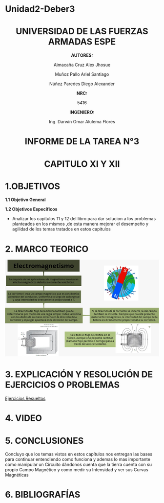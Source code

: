# Unidad2-Deber3

<div align="center">

# UNIVERSIDAD DE LAS FUERZAS ARMADAS ESPE

**AUTORES:**

Aimacaña Cruz Alex Jhosue

Muñoz Pallo Ariel Santiago

Núñez Paredes Diego Alexander

**NRC:**
  
5416

**INGENIERO:**

Ing. Darwin Omar Alulema Flores

# INFORME DE LA TAREA N°3

# CAPITULO XI Y XII 
  
</div>

# 1.OBJETIVOS

**1.1 Objetivo General**


**1.2 Objetivos Específicos**

- Analizar los capitulos 11 y 12 del libro para dar solucion a los problemas planteados en los mismos ,de esta manera mejorar el desempeño y agilidad de los temas tratados en estos capitulos

# 2. MARCO TEORICO

![image](https://github.com/Jhosu115/Tarea-6/blob/main/Electromagnetismo.png)

# **3. EXPLICACIÓN Y RESOLUCIÓN DE EJERCICIOS O PROBLEMAS**

[Ejercicios Resueltos](https://github.com/Jhosu115/Tarea-6/blob/main/Ejercicios%20Tarea%20No.%206.pdf)

# 4. VIDEO

# 5. CONCLUSIONES

Concluyo que los temas vistos en estos capítulos nos entregan las bases para continuar entendiendo como funciona y ademas lo mas importante como manipular un Circuito dándonos cuenta que la tierra cuenta con su propio Campo Magnético y como medir su Intensidad y ver sus Curvas Magnéticas


# 6. BIBLIOGRAFÍAS


